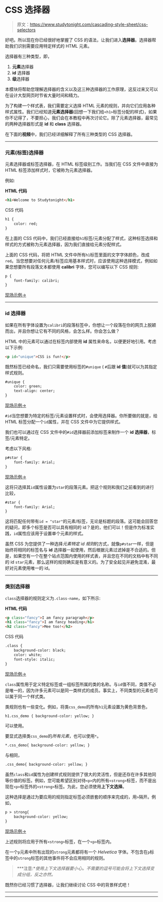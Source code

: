 # CSS 选择器

> 原文：<https://www.studytonight.com/cascading-style-sheet/css-selectors>

好吧。所以现在你已经很好地掌握了 CSS 的语法，让我们进入**选择器**。选择器帮助我们识别需要应用特定样式的 HTML 元素。

选择器有三种类型，即，

1.  **元素**选择器
2.  **id** 选择器
3.  **级**选择器

本模块将帮助您理解选择器的含义以及这三种选择器的工作原理，这反过来又可以在设计大型网页时节省大量时间和精力。

为了构建一个样式表，我们需要定义选择 HTML 元素的规则，并向它们应用各种样式属性。我们已经知道**元素选择器**(回想一下我们给`<h1>`标签分配的样式)，如果你不记得了，不要担心，我们会在本教程中再次讨论它。除了元素选择器，最常见的两种选择器形式是 **id** 和 **class** 选择器。

在下面的**视频**中，我们已经详细解释了所有三种类型的 CSS 选择器。

* * *

### 元素(标签)选择器

元素选择器或标签选择器，在 HTML 标签级别工作。当我们在 CSS 文件中直接为 HTML 标签添加样式时，它被称为元素选择器。

例如:

**HTML 代码**

```html
<h1>Welcome to Studytonight</h1>
```

CSS 代码

```html
h1 { 
    color: red; 
}
```

在上面的 CSS 代码中，我们已经直接给`h1`标签/元素分配了样式，这种标签选择和样式的方式被称为元素选择器，因为我们直接给元素分配样式。

上面的 CSS 代码，将把 HTML 文件中所有`h1`标签里面的文字字体颜色，改成`red`。当您想要对任何元素/标签应用基本样式时，应该使用这种选择模式，例如如果您想要所有段落文本都使用 **calibri** 字体，您可以编写以下 CSS 规则:

```html
p { 
    font-family: calibri; 
}
```

[现场示例→](/code/playground/web?file=css-element_selectors)

* * *

### id 选择器

如果在所有字体设置为`calibri`的段落标签中，你想让一个段落在你的网页上脱颖而出，并且你想让它有不同的风格，会怎么样。你会怎么做？

HTML 中的元素可以通过在标签内部使用 **id** 属性来命名，以便更好地引用。考虑以下示例:

```html
<p id="unique">CSS is fun!</p>
```

既然标签已经命名，我们只需要使用标签的`#unique` ( `#`后跟 **id 值**)就可以为其指定样式规则。

```html
#unique {
    color: green; 
    text-align: center;
}
```

[现场示例→](/code/playground/web?file=css-id_selector_1)

`#id`当您想要为特定的标签/元素设置样式时，会使用选择器。你所要做的就是，给 HTML 标签分配一个`id`属性，并在 CSS 文件中为它提供样式。

我们也可以通过在 CSS 文件中的`#id`选择器前添加标签来制作一个 **id 选择器**，标签/元素特定。

考虑以下风格:

```html
p#star {
    font-family: Arial;
}
```

[现场示例→](/code/playground/web?file=css-id_selector_2)

这将只选择其`id`属性设置为`star`的段落元素。把这个规则和我们之前看到的进行比较，

```html
#star {
    font-family: Arial;
}
```

这将匹配任何带有`id = "star"`的元素/标签，无论是标题的段落。这可能会回答您的疑问，即多个标签是否可以具有相同的 id？是的，他们可以！但是作为标准实践，`id`属性应该用于设置单个元素的样式。

虽然 CSS 为您提供了一种选择*元素特定 id 规则*的方式，就像`p#star`一样，但是始终将相同的标签名与 **id** 选择器一起使用，然后根据元素过滤掉是不合适的。但是，如果您有一个在整个站点范围内使用的样式表，并且您在不同的文档中有不同的 id `star`元素，那么这样的规则确实是有意义的。为了安全起见并避免混淆，最好对元素使用唯一的 id。

* * *

### 类别选择器

`class`选择器的规则定义为`.class-name`，如下所示:

**HTML 代码**

```html
<p class="fancy">I am fancy paragraph</p>
<h1 class="fancy">I am fancy heading</h1>
<h2 class="fancy">Mee too!</h2>
```

CSS 代码

```html
.class {
    background-color: black; 
    color: white; 
    font-style: italic;
}
```

[现场示例→](/code/playground/web?file=css-class_selector_1)

`class`属性用于定义特定标签或一组标签所属的类的名称。与`id`值不同，类值不必是唯一的，因为许多元素可以是同一类样式的成员。事实上，不同类型的元素也可以属于同一个样式类。

类规则也有一些变化。例如，将类`css_demo`的所有`h1`元素设置为黄色背景色，

```html
h1.css_demo { background-color: yellow; }
```

可以使用。

要显式选择类`css_demo`的*所有元素*，也可以使用`*`。

```html
*.css_demo{ background-color: yellow; }
```

与相同，

```html
.css_demo{ background-color: yellow; }
```

虽然`class`和`id`属性为创建样式规则提供了很大的灵活性，但是还存在许多其他同等价值的标签。例如，您可能希望区别对待`<p>`内的所有`<strong>`标签，而不是出现在`<p>`标签外的`<strong>`标签。为此，您必须使用**上下文选择**。

这种选择是通过为要应用的规则指定标签必须嵌套的顺序来完成的，用`>`隔开。例如，

```html
p > strong{
    background-color: yellow;
}
```

[现场示例→](/code/playground/web?file=css-class_selector_2)

上述规则将应用于所有`<strong>`标签，在一个`<p>`标签内。

在一个`p`元素中所有出现的`strong`元素都将有一个 *Helvetica* 字体。不包含在`p`标签中的`strong`标签的其他事件将不会应用相同的规则。

> ***注意:**使用上下文选择器要小心。不需要的逗号可能会将上下文选择变成分组，反之亦然。*

既然你已经习惯了选择器，让我们继续讨论 CSS 中的背景样式吧！

* * *

* * *